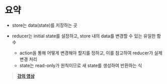 # 요약

- store는 data(state)를 저장하는 곳

- reducer는 initial state를 설정하고, store 내의 data를 변경할 수 있는 유일한 함수
  - action을 통해 어떻게 변경해야 할지를 정하고, 이를 참고하여 reducer가 실제 변경 처리
  - state는 read-only가 원칙이므로 새 state를 생성하여 반환하는 식

> **[강의 영상](https://youtu.be/YOfO6iLNrLc)**